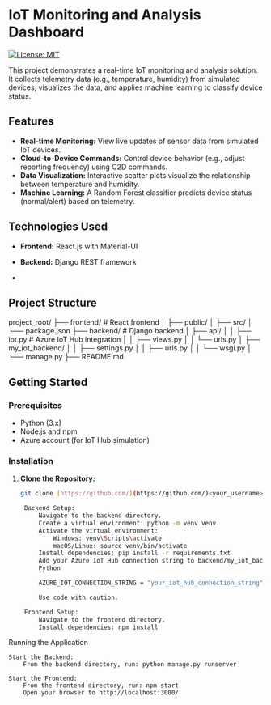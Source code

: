 # IoT Monitoring and Analysis Dashboard

[![License: MIT](https://img.shields.io/badge/License-MIT-yellow.svg)](https://opensource.org/licenses/MIT)

This project demonstrates a real-time IoT monitoring and analysis solution. It collects telemetry data (e.g., temperature, humidity) from simulated devices, visualizes the data, and applies machine learning to classify device status.

## Features

- **Real-time Monitoring:**  View live updates of sensor data from simulated IoT devices.
- **Cloud-to-Device Commands:** Control device behavior (e.g., adjust reporting frequency) using C2D commands.
- **Data Visualization:** Interactive scatter plots visualize the relationship between temperature and humidity.
- **Machine Learning:**  A Random Forest classifier predicts device status (normal/alert) based on telemetry.

## Technologies Used

- **Frontend:** React.js with Material-UI
- **Backend:** Django REST framework

- 
## Project Structure
project_root/
├── frontend/        # React frontend
│   ├── public/
│   ├── src/
│   └── package.json
├── backend/        # Django backend
│   ├── api/
│   │   ├── iot.py     # Azure IoT Hub integration
│   │   ├── views.py
│   │   └── urls.py
│   ├── my_iot_backend/
│   │   ├── settings.py
│   │   ├── urls.py
│   │   └── wsgi.py
│   └── manage.py
├── README.md


## Getting Started

### Prerequisites

- Python (3.x)
- Node.js and npm
- Azure account (for IoT Hub simulation)

### Installation

1. **Clone the Repository:**
   ```bash
   git clone [https://github.com/](https://github.com/)<your_username>/<your_repo_name>.git

    Backend Setup:
        Navigate to the backend directory.
        Create a virtual environment: python -m venv venv
        Activate the virtual environment:
            Windows: venv\Scripts\activate
            macOS/Linux: source venv/bin/activate
        Install dependencies: pip install -r requirements.txt
        Add your Azure IoT Hub connection string to backend/my_iot_backend/settings.py:
        Python

        AZURE_IOT_CONNECTION_STRING = "your_iot_hub_connection_string"

        Use code with caution.

    Frontend Setup:
        Navigate to the frontend directory.
        Install dependencies: npm install

Running the Application

    Start the Backend:
        From the backend directory, run: python manage.py runserver

    Start the Frontend:
        From the frontend directory, run: npm start
        Open your browser to http://localhost:3000/
